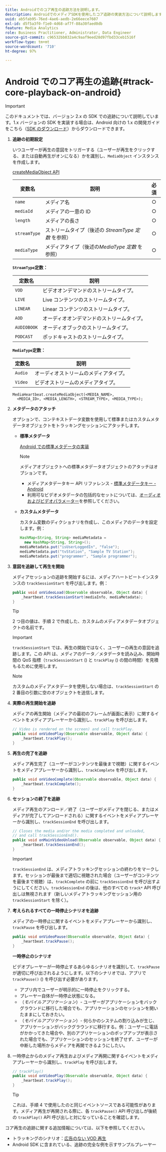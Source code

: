 ```yaml
---
title: Androidでのコア再生の追跡方法を説明します。
description: AndroidでのメディアSDKを使用したコア追跡の実装方法について説明します。
uuid: ab5fab95-76ed-4ae6-aedb-2e66eece7607
exl-id: d5f5a3f0-f1e0-4d68-af7f-88a30faed0db
feature: Media Analytics
role: Business Practitioner, Administrator, Data Engineer
source-git-commit: c96532bb032a4c9aaf9eed28d97fbd33ceb1516f
workflow-type: tm+mt
source-wordcount: '710'
ht-degree: 97%

---
```


# Android でのコア再生の追跡{#track-core-playback-on-android}

>[!IMPORTANT]
>このドキュメントでは、バージョン 2.x の SDK での追跡について説明しています。1.x バージョンの SDK を実装する場合は、Android 向けの 1.x の開発ガイドをこちら（[SDK のダウンロード](/help/sdk-implement/download-sdks.md)）からダウンロードできます。

1. **追跡の初期設定**

   いつユーザーが再生の意図をトリガーする（ユーザーが再生をクリックする、または自動再生がオンになる）かを識別し、`MediaObject` インスタンスを作成します。

   [createMediaObject API](https://adobe-marketing-cloud.github.io/media-sdks/reference/android/com/adobe/primetime/va/simple/MediaHeartbeat.html#createMediaObject-java.lang.String-java.lang.String-java.lang.Double-java.lang.String-com.adobe.primetime.va.simple.MediaHeartbeat.MediaType-)

   | 変数名 | 説明 | 必須 |
   | --- | --- | :---: |
   | `name` | メディア名 | ○ |
   | `mediaId` | メディアの一意の ID | ○ |
   | `length` | メディアの長さ | ○ |
   | `streamType` | ストリームタイプ（後述の _StreamType 定数_ を参照） | ○ |
   | `mediaType` | メディアタイプ（後述の&#x200B;_MediaType 定数_ を参照） | ○ |

   **`StreamType`定数：**

   | 定数名 | 説明 |
   |---|---|
   | `VOD` | ビデオオンデマンドのストリームタイプ。 |
   | `LIVE` | Live コンテンツのストリームタイプ。 |
   | `LINEAR` | Linear コンテンツのストリームタイプ。 |
   | `AOD` | オーディオオンデマンドのストリームタイプ。 |
   | `AUDIOBOOK` | オーディオブックのストリームタイプ。 |
   | `PODCAST` | ポッドキャストのストリームタイプ。 |

   **`MediaType`定数：**

   | 定数名 | 説明 |
   |---|---|
   | `Audio` | オーディオストリームのメディアタイプ。 |
   | `Video` | ビデオストリームのメディアタイプ。 |

   ```
   MediaHeartbeat.createMediaObject(<MEDIA_NAME>,  
     <MEDIA_ID>, <MEDIA_LENGTH>, <STREAM_TYPE>, <MEDIA_TYPE>);
   ```

1. **メタデータのアタッチ**

   オプションで、コンテキストデータ変数を使用して標準またはカスタムメタデータオブジェクトをトラッキングセッションにアタッチします。

   * **標準メタデータ**

      [Android での標準メタデータの実装](/help/sdk-implement/track-av-playback/impl-std-metadata/impl-std-metadata-android.md)

      >[!NOTE]
      >
      >メディアオブジェクトへの標準メタデータオブジェクトのアタッチはオプションです。

      * メディアメタデータキー API リファレンス - [標準メタデータキー - Android](https://adobe-marketing-cloud.github.io/media-sdks/reference/android/com/adobe/primetime/va/simple/MediaHeartbeat.VideoMetadataKeys.html)
      * 利用可なビデオメタデータの包括的なセットについては、[オーディオおよびビデオパラメーター](/help/metrics-and-metadata/audio-video-parameters.md)を参照してください。
   * **カスタムメタデータ**

      カスタム変数のディクショナリを作成し、このメディアのデータを設定します。例：

      ```java
      HashMap<String, String> mediaMetadata =  
        new HashMap<String, String>(); 
      mediaMetadata.put("isUserLoggedIn", "false"); 
      mediaMetadata.put("tvStation", "Sample TV Station"); 
      mediaMetadata.put("programmer", "Sample programmer");
      ```


1. **意図を追跡して再生を開始**

   メディアセッションの追跡を開始するには、メディアハートビートインスタンスの `trackSessionStart` を呼び出します。例：

   ```java
   public void onVideoLoad(Observable observable, Object data) {  
       _heartbeat.trackSessionStart(mediaInfo, mediaMetadata); 
   }
   ```

   >[!TIP]
   >
   >2 つ目の値は、手順 2 で作成した、カスタムのメディアメタデータオブジェクトの名前です。

   >[!IMPORTANT]
   >
   >`trackSessionStart` では、再生の開始ではなく、ユーザーの再生の意図を追跡します。この API は、メディアのデータ／メタデータを読み込み、開始時間の QoS 指標（`trackSessionStart` () と `trackPlay` () の間の時間）を見積もるために使用します。

   >[!NOTE]
   >
   >カスタムのメディアメタデータを使用しない場合は、`trackSessionStart` の 2 番目の引数に空のオブジェクトを送信します。

1. **実際の再生開始を追跡**

   メディアの再生開始（メディアの最初のフレームが画面に表示）に関するイベントをメディアプレーヤーから識別し、`trackPlay` を呼び出します。

   ```java
   // Video is rendered on the screen) and call trackPlay.  
   public void onVideoPlay(Observable observable, Object data) { 
       _heartbeat.trackPlay(); 
   }
   ```

1. **再生の完了を追跡**

   メディア再生完了（ユーザーがコンテンツを最後まで視聴）に関するイベントをメディアプレーヤーから識別し、`trackComplete` を呼び出します。

   ```java
   public void onVideoComplete(Observable observable, Object data) { 
       _heartbeat.trackComplete(); 
   }
   ```

1. **セッションの終了を追跡**

   メディア再生のアンロード／終了（ユーザーがメディアを閉じる、またはメディアが完了してアンロードされる）に関するイベントをメディアプレーヤーから識別し、`trackSessionEnd` を呼び出します。

   ```java
   // Closes the media and/or the media completed and unloaded,  
   // and call trackSessionEnd().  
   public void onMainVideoUnload(Observable observable, Object data) {  
       _heartbeat.trackSessionEnd(); 
   }
   ```

   >[!IMPORTANT]
   >
   >`trackSessionEnd` は、メディアトラッキングセッションの終わりをマークします。セッションが最後まで適切に視聴された場合（ユーザーがコンテンツを最後まで視聴）は、`trackComplete` の前に `trackSessionEnd` を呼び出すようにしてください。`trackSessionEnd` の後は、他のすべての `track*` API 呼び出しは無視されます（新しいメディアトラッキングセッション用の `trackSessionStart` を除く）。

1. **考えられるすべての一時停止シナリオを追跡**

   メディアの一時停止に関するイベントをメディアプレーヤーから識別し、`trackPause` を呼び出します。

   ```java
   public void onVideoPause(Observable observable, Object data) {  
       _heartbeat.trackPause(); 
   }
   ```

   **一時停止のシナリオ**

   ビデオプレーヤーが一時停止するあらゆるシナリオを識別して、`trackPause` が適切に呼び出されるようにします。以下のシナリオでは、アプリで `trackPause()` () を呼び出す必要があります。

   * アプリ内でユーザーが明示的に一時停止をクリックする。
   * プレーヤー自体が一時停止状態になる。
   * （*モバイルアプリケーション*）- ユーザーがアプリケーションをバックグラウンドに移行した場合でも、アプリケーションのセッションを開いたままにしておきたい。
   * （*モバイルアプリケーション*）- 何らかのシステムの割り込みが生じ、アプリケーションがバックグラウンドに移行する。例：ユーザーに電話がかかってきた場合や、別のアプリケーションのポップアップが表示された場合でも、アプリケーションのセッションを終了せず、ユーザーが中断した場所からメディアを再開できるようにしたい。

1. 一時停止からのメディア再生およびメディア再開に関するイベントをメディアプレーヤーから識別し、`trackPlay` を呼び出します。

   ```java
   // trackPlay() 
   public void onVideoPlay(Observable observable, Object data) {  
       _heartbeat.trackPlay(); 
   }
   ```

   >[!TIP]
   >
   >これは、手順 4 で使用したのと同じイベントソースである可能性があります。メディア再生が再開される際に、各 `trackPause()` API 呼び出しが後続の `trackPlay()` API 呼び出しと対になっていることを確認します。

コア再生の追跡に関する追加情報については、以下を参照してください。

* トラッキングのシナリオ：[広告のない VOD 再生](/help/sdk-implement/tracking-scenarios/vod-no-intrs-details.md)
* Android SDK に含まれている、追跡の完全な例を示すサンプルプレーヤー
